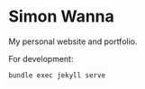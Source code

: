 # Simon Wanna

My personal website and portfolio.

For development:
```bash
bundle exec jekyll serve
```